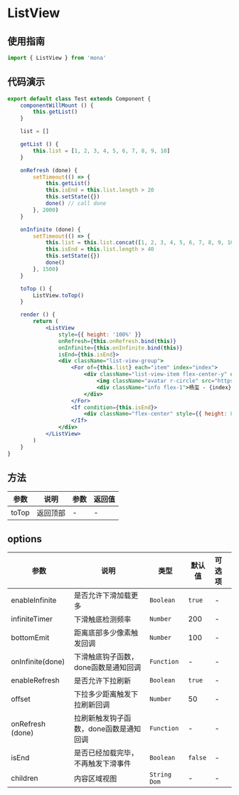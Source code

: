 # ListView

## 使用指南
```jsx
import { ListView } from 'mona'
```

## 代码演示

```jsx
export default class Test extends Component {
	componentWillMount () {
		this.getList()
	}

	list = []

	getList () {
		this.list = [1, 2, 3, 4, 5, 6, 7, 8, 9, 10]
	}

	onRefresh (done) {
		setTimeout(() => {
			this.getList()
			this.isEnd = this.list.length > 20
			this.setState({})
			done() // call done
		}, 2000)
	}

	onInfinite (done) {
		setTimeout(() => {
			this.list = this.list.concat([1, 2, 3, 4, 5, 6, 7, 8, 9, 10])
			this.isEnd = this.list.length > 40
			this.setState({})
			done()
		}, 1500)
	}

	toTop () {
		ListView.toTop()
	}

	render () {
		return (
			<ListView
				style={{ height: '100%' }}
				onRefresh={this.onRefresh.bind(this)}
				onInfinite={this.onInfinite.bind(this)}
				isEnd={this.isEnd}>
				<div className="list-view-group">
					<For of={this.list} each="item" index="index">
						<div className="list-view-item flex-center-y" onClick={this.toTop.bind(this)} key={index}>
							<img className="avatar r-circle" src="https://avatars3.githubusercontent.com/u/13312192?s=40&v=4" alt="" />
							<div className="info flex-1">杨玺 - {index}</div>
						</div>
					</For>
					<If condition={this.isEnd}>
						<div className="flex-center" style={{ height: 80 }}>没有更多了哟～</div>
					</If>
				</div>
			</ListView>
		)
	}
}
```

## 方法

| 参数 | 说明 | 参数 | 返回值 |
| --- | --- | --- | :-- |
| toTop | 返回顶部 | - | - |

## options

| 参数 | 说明 | 类型 | 默认值 | 可选项 |
| --- | --- | --- | --- | :-- |
| enableInfinite | 是否允许下滑加载更多 | `Boolean` | `true` | - |
| infiniteTimer | 下滑触底检测频率 | `Number` | 200 | - |
| bottomEmit | 距离底部多少像素触发回调 | `Number` | 100 | - |
| onInfinite(done) | 下滑触底钩子函数，done函数是通知回调 | `Function` | - | - |
| enableRefresh | 是否允许下拉刷新 | `Boolean` | `true` | - |
| offset | 下拉多少距离触发下拉刷新回调 | `Number` | 50 | - |
| onRefresh (done)| 拉刷新触发钩子函数，done函数是通知回调 | `Function` | - | - |
| isEnd| 是否已经加载完毕，不再触发下滑事件 | `Boolean` | `false` | - |
| children | 内容区域视图 | `String` `Dom` | - | - |
